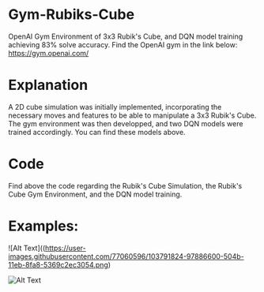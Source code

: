 # Gym-Rubiks-Cube
OpenAI Gym Environment of 3x3 Rubik's Cube, and DQN model training achieving 83% solve accuracy. 
Find the OpenAI gym in the link below:
https://gym.openai.com/

# Explanation
A 2D cube simulation was initially implemented, incorporating the necessary moves and features to be able to manipulate a 3x3 Rubik's Cube.
The gym environment was then developped, and two DQN models were trained accordingly. You can find these models above.

# Code
Find above the code regarding the Rubik's Cube Simulation, the Rubik's Cube Gym Environment, and the DQN model training.

# Examples:

![Alt Text]((https://user-images.githubusercontent.com/77060596/103791824-97886600-504b-11eb-8fa8-5369c2ec3054.png)






![Alt Text](https://user-images.githubusercontent.com/77060596/103791827-99522980-504b-11eb-8e68-ccb8d7907801.png)

